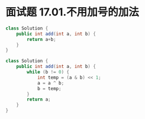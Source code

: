 # 面试题 17.01.不用加号的加法

```java
class Solution {
    public int add(int a, int b) {
        return a+b;
    }
}
```

```java
class Solution {
    public int add(int a, int b) {
        while (b != 0) {
            int temp = (a & b) << 1;
            a = a ^ b;
            b = temp;
        }
        return a;
    }
}
```

### 